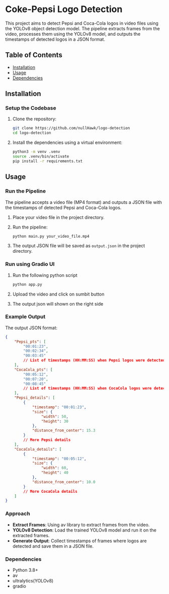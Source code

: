 # Coke-Pepsi Logo Detection

This project aims to detect Pepsi and Coca-Cola logos in video files using the YOLOv8 object detection model. The pipeline extracts frames from the video, processes them using the YOLOv8 model, and outputs the timestamps of detected logos in a JSON format.

## Table of Contents

- [Installation](#installation)
- [Usage](#usage)
- [Dependencies](#dependencies)

## Installation

### Setup the Codebase

1. Clone the repository:

    ```bash
    git clone https://github.com/nullHawk/logo-detection
    cd logo-detection
    ```

2. Install the dependencies using a virtual environment:

    ```bash
    python3 -m venv .venv
    source .venv/bin/activate
    pip install -r requirements.txt
    ```


## Usage

### Run the Pipeline

The pipeline accepts a video file (MP4 format) and outputs a JSON file with the timestamps of detected Pepsi and Coca-Cola logos.

1. Place your video file in the project directory.

2. Run the pipeline:

    ```bash
    python main.py your_video_file.mp4
    ```

3. The output JSON file will be saved as `output.json` in the project directory.

### Run using Gradio UI

1. Run the following python script
    ```bash
    python app.py
    ```
2. Upload the video and click on sumbit button

3. The output json will shown on the right side

### Example Output

The output JSON format:

```json
{
    "Pepsi_pts": [
        "00:01:23",
        "00:02:34",
        "00:03:45"
        // List of timestamps (HH:MM:SS) when Pepsi logos were detected
    ],
    "CocaCola_pts": [
        "00:05:12",
        "00:07:20",
        "00:08:45"
        // List of timestamps (HH:MM:SS) when CocaCola logos were detected
    ],
    "Pepsi_details": [
        {
            "timestamp": "00:01:23",
            "size": {
                "width": 50,
                "height": 30
            },
            "distance_from_center": 15.3
        }
        // More Pepsi details
    ],
    "CocaCola_details": [
        {
            "timestamp": "00:05:12",
            "size": {
                "width": 60,
                "height": 40
            },
            "distance_from_center": 10.0
        }
        // More CocaCola details
    ]
}
```
### Approach
- **Extract Frames**: Using av library to extract frames from the video.
- **YOLOv8 Detection**: Load the trained YOLOv8 model and run it on the extracted frames.
- **Generate Output**: Collect timestamps of frames where logos are detected and save them in a JSON file.

### Dependencies
- Python 3.8+
- av
- ultralytics(YOLOv8)
- gradio
